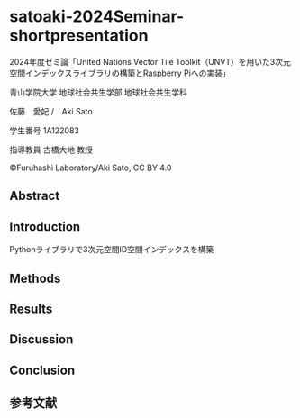 # satoaki-2024Seminar-shortpresentation
2024年度ゼミ論「United Nations Vector Tile Toolkit（UNVT）を用いた3次元空間インデックスライブラリの構築とRaspberry Piへの実装」

青山学院大学 地球社会共生学部 地球社会共生学科

佐藤　愛妃 /　Aki Sato

学生番号 1A122083

指導教員 古橋大地 教授

©︎Furuhashi Laboratory/Aki Sato, CC BY 4.0

## Abstract

## Introduction

Pythonライブラリで3次元空間ID空間インデックスを構築

## Methods

## Results

## Discussion

## Conclusion

## 参考文献
